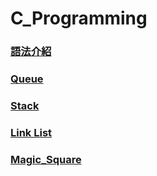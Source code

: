 # C_Programming
### [語法介紹]()
### [Queue]()  
### [Stack](https://github.com/shawnhuang125/C_Programming/blob/main/stack.md)
### [Link List]()
### [Magic_Square](https://github.com/shawnhuang125/C_Programming/blob/main/magic_square.md)
